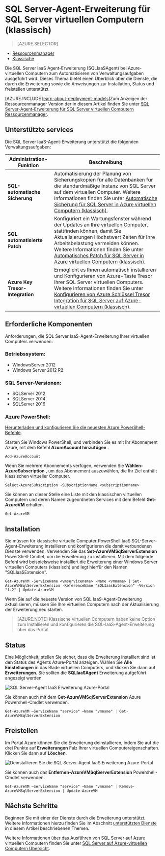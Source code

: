<properties
    pageTitle="SQL Server-Agent-Erweiterung für SQL Server virtuellen Computern (klassisch) | Microsoft Azure"
    description="In diesem Thema beschrieben, wie die SQL Server-Agent-Erweiterung verwalten, die um bestimmte SQL Server-Verwaltungsaufgaben automatisieren wird. Hierzu gehören die automatische Sicherung, automatisierte Patch und Azure-Taste Tresor Integration. In diesem Thema wird den Bereitstellung klassischen Modus verwendet."
    services="virtual-machines-windows"
    documentationCenter=""
    authors="rothja"
    manager="jhubbard"
    editor=""
    tags="azure-service-management"/>

<tags
    ms.service="virtual-machines-windows"
    ms.devlang="na"
    ms.topic="article"
    ms.tgt_pltfrm="vm-windows-sql-server"
    ms.workload="infrastructure-services"
    ms.date="10/27/2016"
    ms.author="jroth"/>

# <a name="sql-server-agent-extension-for-sql-server-vms-classic"></a>SQL Server-Agent-Erweiterung für SQL Server virtuellen Computern (klassisch)

> [AZURE.SELECTOR]
- [Ressourcenmanager](virtual-machines-windows-sql-server-agent-extension.md)
- [Klassische](virtual-machines-windows-classic-sql-server-agent-extension.md)

Die SQL Server IaaS Agent-Erweiterung (SQLIaaSAgent) bei Azure-virtuellen Computern zum Automatisieren von Verwaltungsaufgaben ausgeführt wird. Dieses Thema bietet einen Überblick über die Dienste, die durch die Erweiterung sowie die Anweisungen zur Installation, Status und freistellen unterstützt.

[AZURE.INCLUDE [learn-about-deployment-models](../../includes/learn-about-deployment-models-classic-include.md)]Zum Anzeigen der Ressourcenmanager Version der in diesem Artikel finden Sie unter [SQL Server-Agent-Erweiterung für SQL Server virtuellen Computern Ressourcenmanager](virtual-machines-windows-sql-server-agent-extension.md).

## <a name="supported-services"></a>Unterstützte services

Die SQL Server IaaS-Agent-Erweiterung unterstützt die folgenden Verwaltungsaufgaben:

| Administration-Funktion | Beschreibung |
|---------------------|-------------------------------|
| **SQL-automatische Sicherung** | Automatisierung der Planung von Sicherungskopien für alle Datenbanken für die standardmäßige Instanz von SQL Server auf dem virtuellen Computer. Weitere Informationen finden Sie unter [Automatische Sicherung für SQL Server in Azure virtuellen Computern (klassisch)](virtual-machines-windows-classic-sql-automated-backup.md).|
| **SQL automatisierte Patch** | Konfiguriert ein Wartungsfenster während der Updates an Ihre virtuellen Computer, stattfinden können, damit Sie Aktualisierungen Höchstwert Zeiten für Ihre Arbeitsbelastung vermeiden können. Weitere Informationen finden Sie unter [Automatisches Patch für SQL Server in Azure virtuellen Computern (klassisch)](virtual-machines-windows-classic-sql-automated-patching.md).|
| **Azure Key Tresor-Integration** | Ermöglicht es Ihnen automatisch installieren und Konfigurieren von Azure-Taste Tresor Ihrer SQL Server virtuellen Computers. Weitere Informationen finden Sie unter [Konfigurieren von Azure Schlüssel Tresor Integration für SQL Server auf Azure-virtuellen Computern (klassisch)](virtual-machines-windows-classic-ps-sql-keyvault.md).|

## <a name="prerequisites"></a>Erforderliche Komponenten

Anforderungen, die SQL Server IaaS-Agent-Erweiterung Ihrer virtuellen Computers verwenden:

### <a name="operating-system"></a>Betriebssystem:

- WindowsServer 2012
- Windows Server 2012 R2

### <a name="sql-server-versions"></a>SQL Server-Versionen:

- SQLServer 2012
- SQLServer 2014
- SQLServer 2016

### <a name="azure-powershell"></a>Azure PowerShell:

[Herunterladen und konfigurieren Sie die neuesten Azure PowerShell-Befehle](../powershell-install-configure.md).

Starten Sie Windows PowerShell, und verbinden Sie es mit Ihr Abonnement Azure, mit dem Befehl **AzureAccount hinzufügen** .

    Add-AzureAccount

Wenn Sie mehrere Abonnements verfügen, verwenden Sie **Wählen-AzureSubscription** , um das Abonnement auszuwählen, die Ihr Ziel enthält klassischen virtueller Computer.

    Select-AzureSubscription -SubscriptionName <subscriptionname>

Sie können an dieser Stelle eine Liste mit den klassischen virtuellen Computern und deren Namen zugeordneten Services mit dem Befehl **Get-AzureVM** erhalten.

    Get-AzureVM

## <a name="installation"></a>Installation

Sie müssen für klassische virtuelle Computer PowerShell IaaS SQL-Server-Agent-Erweiterung installieren und konfigurieren die damit verbundenen Dienste verwenden. Verwenden Sie das **Set-AzureVMSqlServerExtension** PowerShell-Cmdlet, um die Erweiterung zu installieren. Mit dem folgende Befehl wird beispielsweise installiert die Erweiterung einer Windows Server virtuellen Computers (klassisch) und legt hierfür den Namen "SQLIaaSExtension".

    Get-AzureVM -ServiceName <vmservicename> -Name <vmname> | Set-AzureVMSqlServerExtension -ReferenceName "SQLIaasExtension" -Version "1.2" | Update-AzureVM

Wenn Sie auf die neueste Version von SQL IaaS-Agent-Erweiterung aktualisieren, müssen Sie Ihre virtuellen Computern nach der Aktualisierung der Erweiterung neu starten.

>[AZURE.NOTE] Klassische virtuellen Computern haben keine Option zum Installieren und konfigurieren die SQL-IaaS-Agent-Erweiterung über das Portal.

## <a name="status"></a>Status

Eine Möglichkeit, stellen Sie sicher, dass die Erweiterung installiert sind ist den Status des Agents Azure-Portal anzeigen. Wählen Sie **Alle Einstellungen** in das Blade virtuellen Computers, und klicken Sie dann auf **Erweiterungen**. Sie sollten die **SQLIaaSAgent** Erweiterung aufgeführt angezeigt werden.

![SQL Server-Agent IaaS Erweiterung Azure-Portal](./media/virtual-machines-windows-classic-sql-server-agent-extension/azure-sql-server-iaas-agent-portal.png)

Sie können auch mit dem **Get-AzureVMSqlServerExtension** Azure Powershell-Cmdlet verwenden.

    Get-AzureVM –ServiceName "service" –Name "vmname" | Get-AzureVMSqlServerExtension

## <a name="removal"></a>Freistellen   

Im Portal Azure können Sie die Erweiterung deinstallieren, indem Sie auf die drei Punkte auf **Erweiterungen** Falz Ihrer virtuellen Computereigenschaften. Klicken Sie dann auf **Löschen**.

![Deinstallieren Sie die SQL Server-Agent IaaS Erweiterung Azure-Portal](./media/virtual-machines-windows-classic-sql-server-agent-extension/azure-sql-server-iaas-agent-uninstall.png)

Sie können auch das **Entfernen-AzureVMSqlServerExtension** Powershell-Cmdlet verwenden.

    Get-AzureVM –ServiceName "service" –Name "vmname" | Remove-AzureVMSqlServerExtension | Update-AzureVM

## <a name="next-steps"></a>Nächste Schritte

Beginnen Sie mit einer der Dienste durch die Erweiterung unterstützt. Weitere Informationen hierzu finden Sie im Abschnitt [unterstützten Dienste](#supported-services) in diesem Artikel beschriebenen Themen.

Weitere Informationen über das Ausführen von SQL Server auf Azure virtuellen Computern finden Sie unter [SQL Server auf Azure-virtuellen Computern Übersicht](virtual-machines-windows-sql-server-iaas-overview.md).
